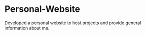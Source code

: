 # Personal-Website
Developed a personal website to host projects and provide general information about me.
